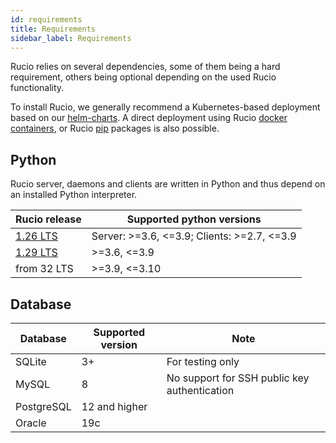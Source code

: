 ```yaml
---
id: requirements
title: Requirements
sidebar_label: Requirements
---
```


Rucio relies on several dependencies, some of them being a hard requirement,
others being optional depending on the used Rucio functionality.

To install Rucio, we generally recommend a Kubernetes-based deployment based on
our [helm-charts](https://github.com/rucio/helm-charts). A direct deployment
using Rucio [docker containers](https://hub.docker.com/u/rucio), or Rucio
[pip](https://pypi.org/project/rucio/) packages is also possible.

## Python

Rucio server, daemons and clients are written in Python and thus depend on an
installed Python interpreter.

Rucio release                       | Supported python versions
----------------------------------- | -------------------------------------------
[1.26 LTS](/release-notes/1.26.0)   | Server: >=3.6, <=3.9; Clients: >=2.7, <=3.9
[1.29 LTS](/release-notes/1.29.0)   | >=3.6, <=3.9
from 32 LTS                         | >=3.9, <=3.10

## Database

Database   | Supported version | Note
-----------| ----------------- | ---------
SQLite     | 3+                | For testing only
MySQL      | 8                 | No support for SSH public key authentication
PostgreSQL | 12 and higher     |
Oracle     | 19c               |
